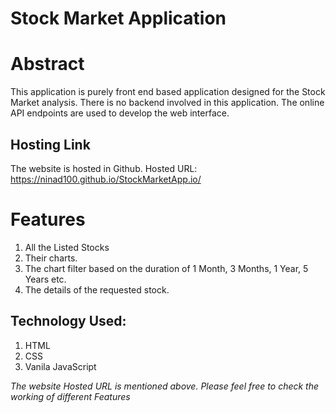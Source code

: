 # Stock Market Application

# Abstract

This application is purely front end based application designed for the Stock Market analysis. There is no backend involved in this application.
The online API endpoints are used to develop the web interface.

## Hosting Link
The website is hosted in Github. Hosted URL: https://ninad100.github.io/StockMarketApp.io/

# Features
1. All the Listed Stocks
2. Their charts.
3. The chart filter based on the duration of 1 Month, 3 Months, 1 Year, 5 Years etc.
4. The details of the requested stock.

## Technology Used:
1. HTML
2. CSS
3. Vanila JavaScript

*The website Hosted URL is mentioned above. Please feel free to check the working of different Features*
